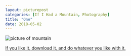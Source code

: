 ```yaml
---
layout: picturepost
categories: [If I Had a Mountain, Photography]
title: "One"
date: 2018-05-02
---
```



![picture of mountain](/images/unsplash/ifihadamountain.jpg)


[If you like it, download it, and do whatever you like with it.](https://unsplash.com/photos/y8iR4t4MTF8)

